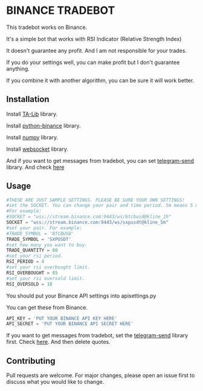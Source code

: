 # BINANCE TRADEBOT

This tradebot works on Binance.

It's a simple bot that works with RSI Indicator (Relative Strength Index)

It doesn't guarantee any profit. And I am not responsible for your trades.

If you do your settings well, you can make profit but I don't guarantee anything.

If you combine it with another algorithm, you can be sure it will work better.
## Installation

Install [TA-Lib](https://mrjbq7.github.io/ta-lib/) library.

Install [python-binance](https://github.com/sammchardy/python-binance) library.

Install [numpy](https://numpy.org/install/) library.

Install [websocket](https://pypi.org/project/websocket-client/) library.

And if you want to get messages from tradebot, you can set [telegram-send](https://pypi.org/project/telegram-send/) library. And check [here](https://medium.com/@robertbracco1/how-to-write-a-telegram-bot-to-send-messages-with-python-bcdf45d0a580)


## Usage

```python
#THESE ARE JUST SAMPLE SETTINGS. PLEASE BE SURE YOUR OWN SETTINGS!
#set the SOCKET. You can change your pair and time period. 5m means 5 minutes, 1h means 1 hour.
#For example:
#SOCKET = "wss://stream.binance.com:9443/ws/btcbusd@kline_1h"
SOCKET = "wss://stream.binance.com:9443/ws/sxpusdt@kline_5m"
#set your pair. For example:
#TRADE_SYMBOL = 'BTCBUSD'
TRADE_SYMBOL = 'SXPUSDT'
#set how many you want to buy.
TRADE_QUANTITY = 80
#set your rsi period.
RSI_PERIOD = 4
#set your rsi overbought limit.
RSI_OVERBOUGHT = 85
#set your rsi oversold limit.
RSI_OVERSOLD = 18
```
You should put your Binance API settings into apisettings.py

You can get these from Binance.

```python
API_KEY = 'PUT YOUR BINANCE API KEY HERE'
API_SECRET = 'PUT YOUR BINANCE API SECRET HERE'
```
If you want to get messages from tradebot, set the [telegram-send](https://pypi.org/project/telegram-send/) library first. Check [here](https://medium.com/@robertbracco1/how-to-write-a-telegram-bot-to-send-messages-with-python-bcdf45d0a580).
 And then delete quotes.

## Contributing
Pull requests are welcome. For major changes, please open an issue first to discuss what you would like to change.

